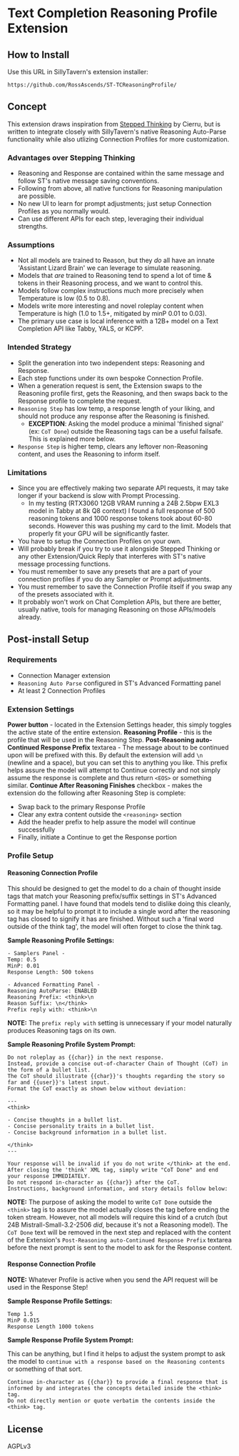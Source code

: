 # Text Completion Reasoning Profile Extension

## How to Install

Use this URL in SillyTavern's extension installer:

```plaintext
https://github.com/RossAscends/ST-TCReasoningProfile/
```

## Concept

This extension draws inspiration from [Stepped Thinking](https://github.com/cierru/st-stepped-thinking) by Cierru, but is written to integrate closely with SillyTavern's native Reasoning Auto-Parse functionality while also utlizing Connection Profiles for more customization.

### Advantages over Stepping Thinking

- Reasoning and Response are contained within the same message and follow ST's native message saving conventions.
- Following from above, all native functions for Reasoning manipulation are possible.
- No new UI to learn for prompt adjustments; just setup Connection Profiles as you normally would.
- Can use different APIs for each step, leveraging their individual strengths.

### Assumptions

- Not all models are trained to Reason, but they *do* all have an innate 'Assistant Lizard Brain' we can leverage to simulate reasoning.
- Models that *are* trained to Reasoning tend to spend a lot of time & tokens in their Reasoning process, and we want to control this.
- Models follow complex instructions much more precisely when Temperature is low (0.5 to 0.8).
- Models write more interesting and novel roleplay content when Temperature is high (1.0 to 1.5+, mitigated by minP 0.01 to 0.03).
- The primary use case is local inference with a 12B+ model on a Text Completion API like Tabby, YALS, or KCPP.

### Intended Strategy

- Split the generation into two independent steps: Reasoning and Response.
- Each step functions under its own bespoke Connection Profile.
- When a generation request is sent, the Extension swaps to the Reasoning profile first, gets the Reasoning, and then swaps back to the Response profile to complete the request.
- `Reasoning Step` has low temp, a response length of your liking, and should not produce any response after the Reasoning is finished.
  - **EXCEPTION**: Asking the model produce a minimal 'finished signal' (ex: `CoT Done`) outside the Reasoning tags can be a useful failsafe. This is explained more below.
- `Response Step` is higher temp, clears any leftover non-Reasoning content, and uses the Reasoning to inform itself.


### Limitations

- Since you are effectively making two separate API requests, it may take longer if your backend is slow with Prompt Processing.
  - In my testing (RTX3060 12GB VRAM running a 24B 2.5bpw EXL3 model in Tabby at 8k Q8 context) I found a full response of 500 reasoning tokens and 1000 response tokens took about 60-80 seconds. However this was pushing my card to the limit. Models that properly fit your GPU will be significantly faster.
- You have to setup the Connection Profiles on your own.
- Will probably break if you try to use it alongside Stepped Thinking or any other Extension/Quick Reply that interferes with ST's native message processing functions.
- You must remember to save any presets that are a part of your connection profiles if you do any Sampler or Prompt adjustments.
- You must remember to save the Connection Profile itself if you swap any of the presets associated with it.
- It probably won't work on Chat Completion APIs, but there are better, usually native, tools for managing Reasoning on those APIs/models already.

## Post-install Setup

### Requirements

- Connection Manager extension
- `Reasoning Auto Parse` configured in ST's Advanced Formatting panel
- At least 2 Connection Profiles

### Extension Settings

**Power button** - located in the Extension Settings header, this simply toggles the active state of the entire extension.
**Reasoning Profile** - this is the profile that will be used in the Reasoning Step.
**Post-Reasoning auto-Continued Response Prefix** textarea - The message about to be continued upon will be prefixed with this. By default the extension will add `\n ` (newline and a space), but you can set this to anything you like. This prefix helps assure the model will attempt to Continue correctly and not simply assume the response is complete and thus return `<EOS>` or something similar.
**Continue After Reasoning Finishes** checkbox - makes the extension do the following after Reasoning Step is complete:

- Swap back to the primary Response Profile
- Clear any extra content outside the `<reasoning>` section
- Add the header prefix to help assure the model will continue successfully
- Finally, initiate a Continue to get the Response portion

### Profile Setup

#### Reasoning Connection Profile

This should be designed to get the model to do a chain of thought inside tags that match your Reasoning prefix/suffix settings in ST's Advanced Formatting panel. I have found that models tend to dislike doing this cleanly, so it may be helpful to prompt it to include a single word after the reasoning tag has closed to signify it has are finished. Without such a 'final word outside of the think tag', the model will often forget to close the think tag.

**Sample Reasoning Profile Settings:**

```plaintext
- Samplers Panel -
Temp: 0.5
MinP: 0.01
Response Length: 500 tokens

- Advanced Formatting Panel -
Reasoning AutoParse: ENABLED
Reasoning Prefix: <think>\n
Reason Suffix: \n</think>
Prefix reply with: <think>\n
```

**NOTE:** The `prefix reply with` setting is unnecessary if your model naturally produces Reasoning tags on its own.

**Sample Reasoning Profile System Prompt:**

```plaintext
Do not roleplay as {{char}} in the next response. 
Instead, provide a concise out-of-character Chain of Thought (CoT) in the form of a bullet list.
The CoT should illustrate {{char}}'s thoughts regarding the story so far and {{user}}'s latest input. 
Format the CoT exactly as shown below without deviation:

---
<think>

- Concise thoughts in a bullet list.
- Concise personality traits in a bullet list.
- Concise background information in a bullet list.

</think>
---

Your response will be invalid if you do not write </think> at the end.
After closing the 'think' XML tag, simply write "CoT Done" and end your response IMMEDIATELY.
Do not respond in-character as {{char}} after the CoT.
Instructions, background information, and story details follow below:
```

**NOTE:** The purpose of asking the model to write `CoT Done` outside the `<think>` tag is to assure the model actually closes the tag before ending the token stream.  However, not all models will require this kind of a crutch (but 24B Mistrall-Small-3.2-2506 *did*, because it's not a Reasoning model). The `CoT Done` text will be removed in the next step and replaced with the content of the Extension's `Post-Reasoning auto-Continued Response Prefix` textarea before the next prompt is sent to the model to ask for the Response content.

#### Response Connection Profile

**NOTE:** Whatever Profile is active when you send the API request will be used in the Response Step!

**Sample Response Profile Settings:**

```plaintext
Temp 1.5
MinP 0.015
Response Length 1000 tokens
```

**Sample Response Profile System Prompt:**

This can be anything, but I find it helps to adjust the system prompt to ask the model to `continue with a response based on the Reasoning contents` or something of that sort.

```plaintext
Continue in-character as {{char}} to provide a final response that is informed by and integrates the concepts detailed inside the <think> tag. 
Do not directly mention or quote verbatim the contents inside the <think> tag.
```

## License

AGPLv3
